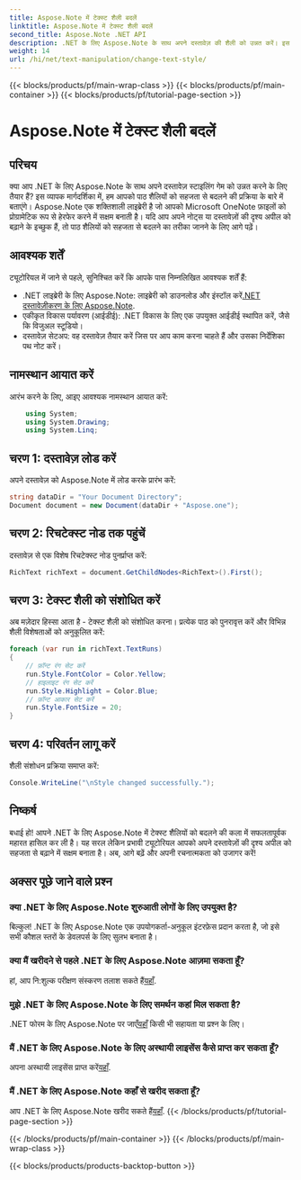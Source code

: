 ```yaml
---
title: Aspose.Note में टेक्स्ट शैली बदलें
linktitle: Aspose.Note में टेक्स्ट शैली बदलें
second_title: Aspose.Note .NET API
description: .NET के लिए Aspose.Note के साथ अपने दस्तावेज़ की शैली को उन्नत करें। इस चरण-दर-चरण मार्गदर्शिका में सीखें कि पाठ शैलियों को सहजता से कैसे बदला जाए। इसका उपयोग मुफ्त में करें!
weight: 14
url: /hi/net/text-manipulation/change-text-style/
---
```


{{< blocks/products/pf/main-wrap-class >}}
{{< blocks/products/pf/main-container >}}
{{< blocks/products/pf/tutorial-page-section >}}

# Aspose.Note में टेक्स्ट शैली बदलें

## परिचय
क्या आप .NET के लिए Aspose.Note के साथ अपने दस्तावेज़ स्टाइलिंग गेम को उन्नत करने के लिए तैयार हैं? इस व्यापक मार्गदर्शिका में, हम आपको पाठ शैलियों को सहजता से बदलने की प्रक्रिया के बारे में बताएंगे। Aspose.Note एक शक्तिशाली लाइब्रेरी है जो आपको Microsoft OneNote फ़ाइलों को प्रोग्रामेटिक रूप से हेरफेर करने में सक्षम बनाती है। यदि आप अपने नोट्स या दस्तावेज़ों की दृश्य अपील को बढ़ाने के इच्छुक हैं, तो पाठ शैलियों को सहजता से बदलने का तरीका जानने के लिए आगे पढ़ें।
## आवश्यक शर्तें
ट्यूटोरियल में जाने से पहले, सुनिश्चित करें कि आपके पास निम्नलिखित आवश्यक शर्तें हैं:
-  .NET लाइब्रेरी के लिए Aspose.Note: लाइब्रेरी को डाउनलोड और इंस्टॉल करें[.NET दस्तावेज़ीकरण के लिए Aspose.Note](https://reference.aspose.com/note/net/).
- एकीकृत विकास पर्यावरण (आईडीई): .NET विकास के लिए एक उपयुक्त आईडीई स्थापित करें, जैसे कि विजुअल स्टूडियो।
- दस्तावेज़ सेटअप: वह दस्तावेज़ तैयार करें जिस पर आप काम करना चाहते हैं और उसका निर्देशिका पथ नोट करें।
## नामस्थान आयात करें
आरंभ करने के लिए, आइए आवश्यक नामस्थान आयात करें:
```csharp
    using System;
    using System.Drawing;
    using System.Linq;
```
## चरण 1: दस्तावेज़ लोड करें
अपने दस्तावेज़ को Aspose.Note में लोड करके प्रारंभ करें:
```csharp
string dataDir = "Your Document Directory";
Document document = new Document(dataDir + "Aspose.one");
```
## चरण 2: रिचटेक्स्ट नोड तक पहुंचें
दस्तावेज़ से एक विशेष रिचटेक्स्ट नोड पुनर्प्राप्त करें:
```csharp
RichText richText = document.GetChildNodes<RichText>().First();
```
## चरण 3: टेक्स्ट शैली को संशोधित करें
अब मज़ेदार हिस्सा आता है - टेक्स्ट शैली को संशोधित करना। प्रत्येक पाठ को पुनरावृत्त करें और विभिन्न शैली विशेषताओं को अनुकूलित करें:
```csharp
foreach (var run in richText.TextRuns)
{
    // फ़ॉन्ट रंग सेट करें
    run.Style.FontColor = Color.Yellow;
    // हाइलाइट रंग सेट करें
    run.Style.Highlight = Color.Blue;
    // फ़ॉन्ट आकार सेट करें
    run.Style.FontSize = 20;
}
```
## चरण 4: परिवर्तन लागू करें
शैली संशोधन प्रक्रिया समाप्त करें:
```csharp
Console.WriteLine("\nStyle changed successfully.");
```
## निष्कर्ष
बधाई हो! आपने .NET के लिए Aspose.Note में टेक्स्ट शैलियों को बदलने की कला में सफलतापूर्वक महारत हासिल कर ली है। यह सरल लेकिन प्रभावी ट्यूटोरियल आपको अपने दस्तावेज़ों की दृश्य अपील को सहजता से बढ़ाने में सक्षम बनाता है। अब, आगे बढ़ें और अपनी रचनात्मकता को उजागर करें!
## अक्सर पूछे जाने वाले प्रश्न
### क्या .NET के लिए Aspose.Note शुरुआती लोगों के लिए उपयुक्त है?
बिल्कुल! .NET के लिए Aspose.Note एक उपयोगकर्ता-अनुकूल इंटरफ़ेस प्रदान करता है, जो इसे सभी कौशल स्तरों के डेवलपर्स के लिए सुलभ बनाता है।
### क्या मैं खरीदने से पहले .NET के लिए Aspose.Note आज़मा सकता हूँ?
 हां, आप नि:शुल्क परीक्षण संस्करण तलाश सकते हैं[यहाँ](https://releases.aspose.com/).
### मुझे .NET के लिए Aspose.Note के लिए समर्थन कहां मिल सकता है?
 .NET फोरम के लिए Aspose.Note पर जाएँ[यहाँ](https://forum.aspose.com/c/note/28) किसी भी सहायता या प्रश्न के लिए।
### मैं .NET के लिए Aspose.Note के लिए अस्थायी लाइसेंस कैसे प्राप्त कर सकता हूँ?
 अपना अस्थायी लाइसेंस प्राप्त करें[यहाँ](https://purchase.aspose.com/temporary-license/).
### मैं .NET के लिए Aspose.Note कहाँ से खरीद सकता हूँ?
 आप .NET के लिए Aspose.Note खरीद सकते हैं[यहाँ](https://purchase.aspose.com/buy).
{{< /blocks/products/pf/tutorial-page-section >}}

{{< /blocks/products/pf/main-container >}}
{{< /blocks/products/pf/main-wrap-class >}}

{{< blocks/products/products-backtop-button >}}
